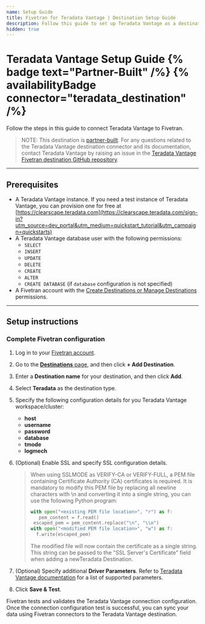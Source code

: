 ```yaml
---
name: Setup Guide
title: Fivetran for Teradata Vantage | Destination Setup Guide
description: Follow this guide to set up Teradata Vantage as a destination in Fivetran.
hidden: true
---
```


# Teradata Vantage Setup Guide {% badge text="Partner-Built" /%} {% availabilityBadge connector="teradata_destination" /%}

Follow the steps in this guide to connect Teradata Vantage to Fivetran.

> NOTE: This destination is [partner-built](/docs/partner-built-program). For any questions related to the Teradata Vantage destination connector and its documentation, contact Teradata Vantage by raising an issue in the [Teradata Vantage Fivetran destination GitHub repository](https://github.com/Teradata/fivetran-destination-connector).

---

## Prerequisites


- A Teradata Vantage instance. If you need a test instance of Teradata Vantage, you can provision one for free at [https://clearscape.teradata.com](https://clearscape.teradata.com/sign-in?utm_source=dev_portal&utm_medium=quickstart_tutorial&utm_campaign=quickstarts)
- A Teradata Vantage database user with the following permissions:
    - `SELECT`
    - `INSERT`
    - `UPDATE`
    - `DELETE`
    - `CREATE`
    - `ALTER`
    - `CREATE DATABASE` (if `database` configuration is not specified)
- A Fivetran account with the [Create Destinations or Manage Destinations](/docs/using-fivetran/fivetran-dashboard/account-management/role-based-access-control#rbacpermissions) permissions.

---

## Setup instructions

### <span class="step-item">Complete Fivetran configuration</span>

1. Log in to your [Fivetran account](https://fivetran.com/login).
2. Go to the [**Destinations** page](https://fivetran.com/dashboard/destinations), and then click **+ Add Destination**.
3. Enter a **Destination name** for your destination, and then click **Add**.
4. Select **Teradata** as the destination type.
5. Specify the following configuration details for you Teradata Vantage workspace/cluster:
    - **host**
    - **username**
    - **password**
    - **database**
    - **tmode**
    - **logmech**
6. (Optional) Enable SSL and specify SSL configuration details.

   >   When using SSLMODE as VERIFY-CA or VERIFY-FULL, a PEM file containing Certificate Authority (CA) certificates is required.
   >   It is mandatory to modify this PEM file by replacing all newline characters with \n and converting it into a single string,
   >   you can use the following Python program:
   >   ``` python
   >   with open("<existing PEM file location>", "r") as f:
   >      pem_content = f.read()
   >    escaped_pem = pem_content.replace("\n", "\\n")
   >   with open("<modified PEM file location>", "w") as f:
   >     f.write(escaped_pem)
   >   ```
   >   The modified file will now contain the certificate as a single string. This string can be passed to the "SSL Server's Certificate" field
   >   when adding a newTeradata Destination.

8. (Optional) Specify additional **Driver Parameters**. Refer to [Teradata Vantage documentation](https://teradata-docs.s3.amazonaws.com/doc/connectivity/jdbc/reference/current/frameset.html) for a list of supported parameters.
9. Click **Save & Test**.

Fivetran tests and validates the Teradata Vantage connection configuration. Once the connection configuration test is successful, you can sync your data using Fivetran connectors to the Teradata Vantage destination.
